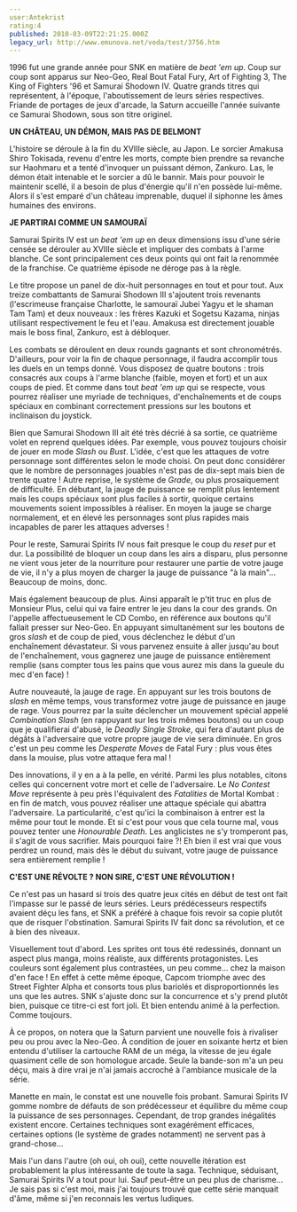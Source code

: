 ```yaml
---
user:Antekrist
rating:4
published: 2010-03-09T22:21:25.000Z
legacy_url: http://www.emunova.net/veda/test/3756.htm
---
```

1996 fut une grande année pour SNK en matière de _beat 'em up_. Coup sur coup sont apparus sur Neo-Geo, Real Bout Fatal Fury, Art of Fighting 3, The King of Fighters '96 et Samurai Shodown IV. Quatre grands titres qui représentent, à l'époque, l'aboutissement de leurs séries respectives. Friande de portages de jeux d'arcade, la Saturn accueille l'année suivante ce Samurai Shodown, sous son titre originel.  

  

**UN CHÂTEAU, UN DÉMON, MAIS PAS DE BELMONT**  

L'histoire se déroule à la fin du XVIIIe siècle, au Japon. Le sorcier Amakusa Shiro Tokisada, revenu d'entre les morts, compte bien prendre sa revanche sur Haohmaru et a tenté d'invoquer un puissant démon, Zankuro. Las, le démon était intenable et le sorcier a dû le bannir. Mais pour pouvoir le maintenir scellé, il a besoin de plus d'énergie qu'il n'en possède lui-même. Alors il s'est emparé d'un château imprenable, duquel il siphonne les âmes humaines des environs.  

  

**JE PARTIRAI COMME UN SAMOURAÏ**  

Samurai Spirits IV est un _beat 'em up_ en deux dimensions issu d'une série censée se dérouler au XVIIIe siècle et impliquer des combats à l'arme blanche. Ce sont principalement ces deux points qui ont fait la renommée de la franchise. Ce quatrième épisode ne déroge pas à la règle.  

Le titre propose un panel de dix-huit personnages en tout et pour tout. Aux treize combattants de Samurai Shodown III s'ajoutent trois revenants (l'escrimeuse française Charlotte, le samouraï Jubei Yagyu et le shaman Tam Tam) et deux nouveaux : les frères Kazuki et Sogetsu Kazama, ninjas utilisant respectivement le feu et l'eau. Amakusa est directement jouable mais le boss final, Zankuro, est à débloquer.  

Les combats se déroulent en deux rounds gagnants et sont chronométrés. D'ailleurs, pour voir la fin de chaque personnage, il faudra accomplir tous les duels en un temps donné. Vous disposez de quatre boutons : trois consacrés aux coups à l'arme blanche (faible, moyen et fort) et un aux coups de pied. Et comme dans tout _beat 'em up_ qui se respecte, vous pourrez réaliser une myriade de techniques, d'enchaînements et de coups spéciaux en combinant correctement pressions sur les boutons et inclinaison du joystick.  

Bien que Samurai Shodown III ait été très décrié à sa sortie, ce quatrième volet en reprend quelques idées. Par exemple, vous pouvez toujours choisir de jouer en mode _Slash_ ou _Bust_. L'idée, c'est que les attaques de votre personnage sont différentes selon le mode choisi. On peut donc considérer que le nombre de personnages jouables n'est pas de dix-sept mais bien de trente quatre ! Autre reprise, le système de _Grade_, ou plus prosaïquement de difficulté. En débutant, la jauge de puissance se remplit plus lentement mais les coups spéciaux sont plus faciles à sortir, quoique certains mouvements soient impossibles à réaliser. En moyen la jauge se charge normalement, et en élevé les personnages sont plus rapides mais incapables de parer les attaques adverses !  

Pour le reste, Samurai Spirits IV nous fait presque le coup du _reset_ pur et dur. La possibilité de bloquer un coup dans les airs a disparu, plus personne ne vient vous jeter de la nourriture pour restaurer une partie de votre jauge de vie, il n'y a plus moyen de charger la jauge de puissance "à la main"... Beaucoup de moins, donc.  

Mais également beaucoup de plus. Ainsi apparaît le p'tit truc en plus de Monsieur Plus, celui qui va faire entrer le jeu dans la cour des grands. On l'appelle affectueusement le CD Combo, en référence aux boutons qu'il fallait presser sur Neo-Geo. En appuyant simultanément sur les boutons de gros _slash_ et de coup de pied, vous déclenchez le début d'un enchaînement dévastateur. Si vous parvenez ensuite à aller jusqu'au bout de l'enchaînement, vous gagnerez une jauge de puissance entièrement remplie (sans compter tous les pains que vous aurez mis dans la gueule du mec d'en face) !  

Autre nouveauté, la jauge de rage. En appuyant sur les trois boutons de _slash_ en même temps, vous transformez votre jauge de puissance en jauge de rage. Vous pourrez par la suite déclencher un mouvement spécial appelé _Combination Slash_ (en rappuyant sur les trois mêmes boutons) ou un coup que je qualifierai d'abusé, le _Deadly Single Stroke_, qui fera d'autant plus de dégâts à l'adversaire que votre propre jauge de vie sera diminuée. En gros c'est un peu comme les _Desperate Moves_ de Fatal Fury : plus vous êtes dans la mouise, plus votre attaque fera mal !  

Des innovations, il y en a à la pelle, en vérité. Parmi les plus notables, citons celles qui concernent votre mort et celle de l'adversaire. Le _No Contest Move_ représente à peu près l'équivalent des _Fatalities_ de Mortal Kombat : en fin de match, vous pouvez réaliser une attaque spéciale qui abattra l'adversaire. La particularité, c'est qu'ici la combinaison à entrer est la même pour tout le monde. Et si c'est pour vous que cela tourne mal, vous pouvez tenter une _Honourable Death_. Les anglicistes ne s'y tromperont pas, il s'agit de vous sacrifier. Mais pourquoi faire ?! Eh bien il est vrai que vous perdrez un round, mais dès le début du suivant, votre jauge de puissance sera entièrement remplie !  

  

**C'EST UNE RÉVOLTE ? NON SIRE, C'EST UNE RÉVOLUTION !**  

Ce n'est pas un hasard si trois des quatre jeux cités en début de test ont fait l'impasse sur le passé de leurs séries. Leurs prédécesseurs respectifs avaient déçu les fans, et SNK a préféré à chaque fois revoir sa copie plutôt que de risquer l'obstination. Samurai Spirits IV fait donc sa révolution, et ce à bien des niveaux.  

Visuellement tout d'abord. Les sprites ont tous été redessinés, donnant un aspect plus manga, moins réaliste, aux différents protagonistes. Les couleurs sont également plus contrastées, un peu comme... chez la maison d'en face ! En effet à cette même époque, Capcom triomphe avec des Street Fighter Alpha et consorts tous plus bariolés et disproportionnés les uns que les autres. SNK s'ajuste donc sur la concurrence et s'y prend plutôt bien, puisque ce titre-ci est fort joli. Et bien entendu animé à la perfection. Comme toujours.  

À ce propos, on notera que la Saturn parvient une nouvelle fois à rivaliser peu ou prou avec la Neo-Geo. À condition de jouer en soixante hertz et bien entendu d'utiliser la cartouche RAM de un méga, la vitesse de jeu égale quasiment celle de son homologue arcade. Seule la bande-son m'a un peu déçu, mais à dire vrai je n'ai jamais accroché à l'ambiance musicale de la série.  

Manette en main, le constat est une nouvelle fois probant. Samurai Spirits IV gomme nombre de défauts de son prédécesseur et équilibre du même coup la puissance de ses personnages. Cependant, de trop grandes inégalités existent encore. Certaines techniques sont exagérément efficaces, certaines options (le système de grades notamment) ne servent pas à grand-chose...  

Mais l'un dans l'autre (oh oui, oh oui), cette nouvelle itération est probablement la plus intéressante de toute la saga. Technique, séduisant, Samurai Spirits IV a tout pour lui. Sauf peut-être un peu plus de charisme... Je sais pas si c'est moi, mais j'ai toujours trouvé que cette série manquait d'âme, même si j'en reconnais les vertus ludiques.